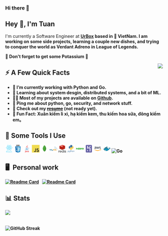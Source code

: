 ### Hi there 👋

<h2>Hey 👋, I'm Tuan</h2>
<p>I'm currently a Software Engineer at <strong><a href="https://urbox.vn/">UrBox</a> based in 🌁 VietNam. I am working on some side projects, learning a couple new dishes, and trying to conquer the world as Verdant Adreno in League of Legends.</p>

<p>🍌 Don't forget to get some Potassium 🍌</p>
<img align="right" src="https://media1.giphy.com/media/13HgwGsXF0aiGY/giphy.gif" />
<h2>⚡️ A Few Quick Facts</h2>
<ul>
<li>🔭 I’m currently working with Python and Go.</li>
<li>🧐 Learning about <strong>system desgin</strong>, <strong>distributed systems</strong>, and a bit of <strong>ML</strong>.</li>
<li>👨‍💻 Most of my projects are available on <a href="https://github.com/bacsiTuan">Github</a>.</li>
<li>💬 Ping me about <strong>python, go, security, and network stuff</strong>.</li>
<li>📙 Check out my <del><a href="">resume</a></del> (not ready yet).</li>
<li>🎉 Fun Fact: Xuân kiếm lì xì, hạ kiếm kem, thu kiếm hoa sữa, đông kiếm em。</li>
</ul>

<h2>🚀 Some Tools I Use</h2>
<p align="left">
<img src="https://raw.githubusercontent.com/devicons/devicon/master/icons/react/react-original-wordmark.svg" alt="react" width="25" height="25" />
<img src="https://raw.githubusercontent.com/devicons/devicon/master/icons/css3/css3-original-wordmark.svg" alt="css3" width="25" height="25" />
<img src="https://raw.githubusercontent.com/devicons/devicon/master/icons/java/java-original-wordmark.svg" alt="java" width="25" height="25" />
<img src="https://raw.githubusercontent.com/devicons/devicon/master/icons/javascript/javascript-original.svg" alt="javascript" width="25" height="25" />
<img src="https://raw.githubusercontent.com/devicons/devicon/master/icons/mongodb/mongodb-original.svg" alt="mongodb" width="25" height="25" />
<img src="https://raw.githubusercontent.com/devicons/devicon/master/icons/mysql/mysql-original-wordmark.svg" alt="mysql" width="25" height="25" />
<img src="https://raw.githubusercontent.com/devicons/devicon/master/icons/redis/redis-original-wordmark.svg" alt="redis" width="25" height="25" />
<img src="https://raw.githubusercontent.com/devicons/devicon/master/icons/python/python-original-wordmark.svg" alt="python" width="25" height="25" />
<img src="https://raw.githubusercontent.com/devicons/devicon/master/icons/nginx/nginx-original.svg" alt="nginx" width="25" height="25" />
<img src="https://raw.githubusercontent.com/devicons/devicon/master/icons/heroku/heroku-plain.svg" alt="heroku" width="25" height="25" />
<img src="https://raw.githubusercontent.com/github/explore/80688e429a7d4ef2fca1e82350fe8e3517d3494d/topics/aws/aws.png" alt="aws" width="25" height="25" />
<img src="https://raw.githubusercontent.com/devicons/devicon/master/icons/docker/docker-original.svg" alt="Docker" width="25" height="25" />
<img src="https://cdn.jsdelivr.net/gh/devicons/devicon/icons/go/go-original.svg" alt="Go" width="25" height="25" />
</p>

## 🖥 &nbsp;Personal work

[![Readme Card](https://github-readme-stats.vercel.app/api/pin/?username=bacsiTuan&repo=pielock&bg_color=0d1116&title_color=ce09e&text_color=a4aacb&icon_color=007ec6)](https://github.com/bacsiTuan/pielock) &nbsp; [![Readme Card](https://github-readme-stats.vercel.app/api/pin/?username=bacsiTuan&repo=executor&bg_color=0d1116&title_color=ce09e&text_color=a4aacb&icon_color=007ec6)](https://github.com/bacsiTuan/executor)

<h2>📊 Stats</h2>
<picture>
<source
  srcset="https://github-readme-stats.vercel.app/api?username=bacsiTuan&show_icons=true&theme=dark&bg_color=0d1116&title_color=ce09ec&text_color=a4aacb&icon_color=007ec6"
  media="(prefers-color-scheme: dark)"
/>
<source
  srcset="https://github-readme-stats.vercel.app/api?username=bacsiTuan&show_icons=true"
  media="(prefers-color-scheme: light), (prefers-color-scheme: no-preference)"
/>
<img src="https://github-readme-stats.vercel.app/api?username=bacsiTuan&show_icons=true" />
<br><br>
</picture>

![GitHub Streak](https://github-readme-streak-stats.herokuapp.com/?user=bacsiTuan&theme=dark&count_private=true&bg_color=0d1116&title_color=ce09ec&text_color=a4aacb&icon_color=007ec6)
